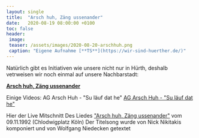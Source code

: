 ```yaml
---
layout: single
title:  "Arsch huh, Zäng ussenander"
date:   2020-08-19 08:00:00 +0100
toc: false
header:
 image: 
 teaser: /assets/images/2020-08-20-arschhuh.png
 caption: "Eigene Aufnahme [**TS**](https://wir-sind-huerther.de/)"
---
```



Natürlich gibt es Initiativen wie unsere nicht nur in Hürth, deshalb vetrweisen wir noch einmal auf unsere Nachbarstadt:

**<a href="https://www.arschhuh.de/" target="_blank">Arsch huh, Zäng ussenander</a>**

Einige Videos:
AG Arsch Huh - "Su läuf dat he" 
 <a href="https://youtu.be/LP2KCIucKRk" target="_blank">AG Arsch Huh - "Su läuf dat he" </a>
 

Hier der Live Mitschnitt Des Liedes <a href="https://youtu.be/nr0FGYRbz_Y" target="_blank">"Arsch huh, Zäng ussenander"</a>
vom 09.11.1992 (Chlodwigplatz Köln)
Der Titelsong wurde von Nick Nikitakis komponiert und von Wolfgang Niedecken getextet

 
